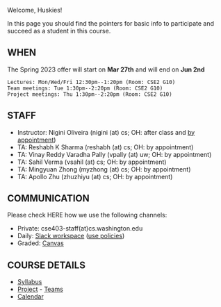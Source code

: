 Welcome, Huskies!

In this page you should find the pointers for basic info to participate and succeed as a student in this course.

## WHEN
The Spring 2023 offer will start on **Mar 27th** and will end on **Jun 2nd**

    Lectures: Mon/Wed/Fri 12:30pm--1:20pm (Room: CSE2 G10)
    Team meetings: Tue 1:30pm--2:20pm (Room: CSE2 G10)
    Project meetings: Thu 1:30pm--2:20pm (Room: CSE2 G10) 

## STAFF

  - Instructor: Nigini Oliveira (nigini (at) cs; OH: after class and [by appointment](https://calendar.app.google/Zpgck75ykqmkjQnYA))
  - TA: Reshabh K Sharma (reshabh (at) cs; OH: by appointment)
  - TA: Vinay Reddy Varadha Pally (vpally (at) uw; OH: by appointment)
  - TA: Sahil Verma (vsahil (at) cs; OH: by appointment)
  - TA: Mingyuan Zhong (myzhong (at) cs; OH: by appointment)
  - TA: Apollo Zhu (zhuzhiyu (at) cs; OH: by appointment)


## COMMUNICATION

Please check HERE how we use the following channels:

- Private: cse403-staff(at)cs.washington.edu
- Daily: [Slack workspace](https://cse403-sp23.slack.com) ([use policies](slack_policies.md))
- Graded: [Canvas](https://canvas.uw.edu/courses/1633262)


## COURSE DETAILS

- [Syllabus](./syllabus.md)
- [Project](./project.md) - [Teams](./teams.md)
- [Calendar](./calendar.md)
